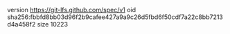 version https://git-lfs.github.com/spec/v1
oid sha256:fbbfd8bb03d96f2b9cafee427a9a9c26d5fbd6f50cdf7a22c8bb7213d4a458f2
size 10223
